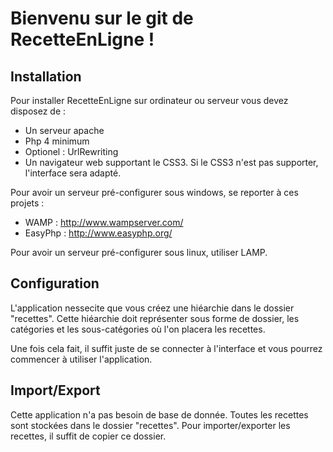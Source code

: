 # Bienvenu sur le git de RecetteEnLigne !

## Installation
Pour installer RecetteEnLigne sur ordinateur ou serveur vous devez disposez de :
- Un serveur apache
- Php 4 minimum
- Optionel : UrlRewriting
- Un navigateur web supportant le CSS3. Si le CSS3 n'est pas supporter, l'interface sera adapté.

Pour avoir un serveur pré-configurer sous windows, se reporter à ces projets :
- WAMP : http://www.wampserver.com/
- EasyPhp : http://www.easyphp.org/

Pour avoir un serveur pré-configurer sous linux, utiliser LAMP.

## Configuration
L'application nessecite que vous créez une hiéarchie dans le dossier "recettes".
Cette hiéarchie doit représenter sous forme de dossier, les catégories et les sous-catégories où l'on placera les recettes.

Une fois cela fait, il suffit juste de se connecter à l'interface et vous pourrez commencer à utiliser l'application.

## Import/Export
Cette application n'a pas besoin de base de donnée. 
Toutes les recettes sont stockées dans le dossier "recettes".
Pour importer/exporter les recettes, il suffit de copier ce dossier.
